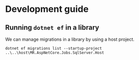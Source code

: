 ﻿# Development guide

## Running `dotnet ef` in a library

We can manage migrations in a library by using a host project.

```
dotnet ef migrations list --startup-project ..\..\host\MR.AspNetCore.Jobs.SqlServer.Host
```
